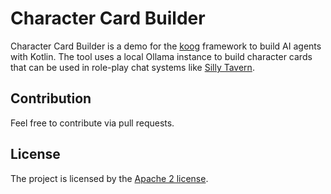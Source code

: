 # Character Card Builder
Character Card Builder is a demo for the [koog](https://github.com/JetBrains/koog) framework to build AI agents with Kotlin.
The tool uses a local Ollama instance to build character cards that can be used in role-play chat systems like [Silly Tavern](https://github.com/SillyTavern/SillyTavern).


## Contribution
Feel free to contribute via pull requests.

## License
The project is licensed by the [Apache 2 license](LICENSE).